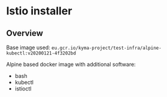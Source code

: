 # Istio installer

## Overview
Base image used: `eu.gcr.io/kyma-project/test-infra/alpine-kubectl:v20200121-4f3202bd`

Alpine based docker image with additional software:
- bash
- kubectl 
- istioctl
